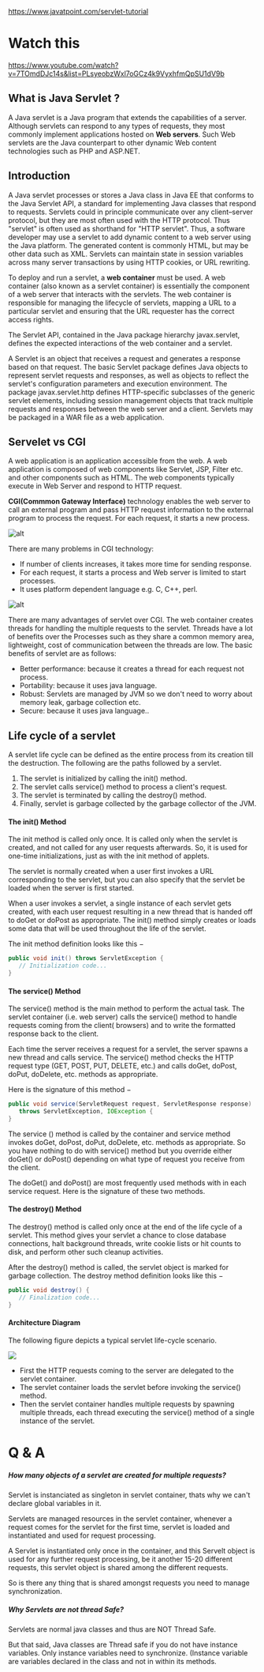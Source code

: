 https://www.javatpoint.com/servlet-tutorial

# Watch this

https://www.youtube.com/watch?v=7TOmdDJc14s&list=PLsyeobzWxl7oGCz4k9VyxhfmQpSU1dV9b  

## What is Java Servlet ?
A Java servlet is a Java program that extends the capabilities of a server. Although servlets can respond to any types of requests, they most commonly implement applications hosted on __Web servers__. Such Web servlets are the Java counterpart to other dynamic Web content technologies such as PHP and ASP.NET.

## Introduction
A Java servlet processes or stores a Java class in Java EE that conforms to the Java Servlet API, a standard for implementing Java classes that respond to requests. Servlets could in principle communicate over any client–server protocol, but they are most often used with the HTTP protocol. Thus "servlet" is often used as shorthand for "HTTP servlet". Thus, a software developer may use a servlet to add dynamic content to a web server using the Java platform. The generated content is commonly HTML, but may be other data such as XML. Servlets can maintain state in session variables across many server transactions by using HTTP cookies, or URL rewriting.

To deploy and run a servlet, a __web container__ must be used. A web container (also known as a servlet container) is essentially the component of a web server that interacts with the servlets. The web container is responsible for managing the lifecycle of servlets, mapping a URL to a particular servlet and ensuring that the URL requester has the correct access rights.

The Servlet API, contained in the Java package hierarchy javax.servlet, defines the expected interactions of the web container and a servlet.

A Servlet is an object that receives a request and generates a response based on that request. The basic Servlet package defines Java objects to represent servlet requests and responses, as well as objects to reflect the servlet's configuration parameters and execution environment. The package javax.servlet.http defines HTTP-specific subclasses of the generic servlet elements, including session management objects that track multiple requests and responses between the web server and a client. Servlets may be packaged in a WAR file as a web application.

## Servelet vs CGI

A web application is an application accessible from the web. A web application is composed of web components like Servlet, JSP, Filter etc. and other components such as HTML. The web components typically execute in Web Server and respond to HTTP request.

__CGI(Commmon Gateway Interface)__ technology enables the web server to call an external program and pass HTTP request information to the external program to process the request. For each request, it starts a new process.

![alt](https://www.javatpoint.com/images/cgi.JPG)

There are many problems in CGI technology:

* If number of clients increases, it takes more time for sending response.
* For each request, it starts a process and Web server is limited to start processes.
* It uses platform dependent language e.g. C, C++, perl.


![alt](https://www.javatpoint.com/images/servlet.JPG)

There are many advantages of servlet over CGI. The web container creates threads for handling the multiple requests to the servlet. Threads have a lot of benefits over the Processes such as they share a common memory area, lightweight, cost of communication between the threads are low. The basic benefits of servlet are as follows:

* Better performance: because it creates a thread for each request not process.
* Portability: because it uses java language.
* Robust: Servlets are managed by JVM so we don't need to worry about memory leak, garbage collection etc.
* Secure: because it uses java language..

## Life cycle of a servlet

A servlet life cycle can be defined as the entire process from its creation till the destruction. The following are the paths followed by a servlet.

1. The servlet is initialized by calling the init() method.  
2. The servlet calls service() method to process a client's request.  
3. The servlet is terminated by calling the destroy() method.  
4. Finally, servlet is garbage collected by the garbage collector of the JVM.  

#### The init() Method

The init method is called only once. It is called only when the servlet is created, and not called for any user requests afterwards. So, it is used for one-time initializations, just as with the init method of applets.

The servlet is normally created when a user first invokes a URL corresponding to the servlet, but you can also specify that the servlet be loaded when the server is first started.

When a user invokes a servlet, a single instance of each servlet gets created, with each user request resulting in a new thread that is handed off to doGet or doPost as appropriate. The init() method simply creates or loads some data that will be used throughout the life of the servlet.

The init method definition looks like this −

```java
public void init() throws ServletException {
   // Initialization code...
}
```

#### The service() Method
The service() method is the main method to perform the actual task. The servlet container (i.e. web server) calls the service() method to handle requests coming from the client( browsers) and to write the formatted response back to the client.

Each time the server receives a request for a servlet, the server spawns a new thread and calls service. The service() method checks the HTTP request type (GET, POST, PUT, DELETE, etc.) and calls doGet, doPost, doPut, doDelete, etc. methods as appropriate.

Here is the signature of this method −

```java
public void service(ServletRequest request, ServletResponse response) 
   throws ServletException, IOException {
}
```

The service () method is called by the container and service method invokes doGet, doPost, doPut, doDelete, etc. methods as appropriate. So you have nothing to do with service() method but you override either doGet() or doPost() depending on what type of request you receive from the client.

The doGet() and doPost() are most frequently used methods with in each service request. Here is the signature of these two methods.

#### The destroy() Method

The destroy() method is called only once at the end of the life cycle of a servlet. This method gives your servlet a chance to close database connections, halt background threads, write cookie lists or hit counts to disk, and perform other such cleanup activities.

After the destroy() method is called, the servlet object is marked for garbage collection. The destroy method definition looks like this −

```java
public void destroy() {
   // Finalization code...
}
```

#### Architecture Diagram

The following figure depicts a typical servlet life-cycle scenario.

<img src="https://www.tutorialspoint.com/servlets/images/servlet-lifecycle.jpg">

* First the HTTP requests coming to the server are delegated to the servlet container.  
* The servlet container loads the servlet before invoking the service() method.  
* Then the servlet container handles multiple requests by spawning multiple threads, each thread executing the service() method of a single instance of the servlet.  


# Q & A

##### How many objects of a servlet are created for multiple requests?

Servlet is instanciated as singleton in servlet container, thats why we can't declare global variables in it.

Servlets are managed resources in the servlet container, whenever a request comes for the servlet for the first time, servlet is loaded and instantiated and used for request processing.

A Servlet is instantiated only once in the container, and this Servelt object is used for any further request processing, be it another 15-20 different requests, this servlet object is shared among the different requests.

So is there any thing that is shared amongst requests you need to manage synchronization.

##### Why Servlets are not thread Safe?

Servlets are normal java classes and thus are NOT Thread Safe.

But that said, Java classes are Thread safe if you do not have instance variables. Only instance variables need to synchronize. (Instance variable are variables declared in the class and not in within its methods.
